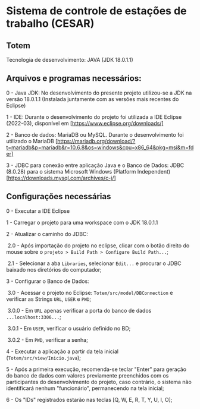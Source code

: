 # Sistema de controle de estações de trabalho (CESAR)

## Totem 

Tecnologia de desenvolvimento: JAVA (JDK 18.0.1.1)

## Arquivos e programas necessários:

0 - Java JDK: No desenvolvimento do presente projeto utilizou-se a JDK na versão 18.0.1.1 (Instalada juntamente com as versões mais recentes do Eclipse)

1 - IDE: Durante o desenvolvimento do projeto foi utilizada a IDE Eclipse (2022-03), disponível em [https://www.eclipse.org/downloads/]

2 - Banco de dados: MariaDB ou MySQL. Durante o desenvolvimento foi utilizado o MariaDB [https://mariadb.org/download/?t=mariadb&p=mariadb&r=10.6.8&os=windows&cpu=x86_64&pkg=msi&m=fder]

3 - JDBC para conexão entre aplicação Java e o Banco de Dados: JDBC (8.0.28) para o sistema Microsoft Windows (Platform Independent) [https://downloads.mysql.com/archives/c-j/]

## Configurações necessárias

0 - Executar a IDE Eclipse

1 - Carregar o projeto para uma workspace com o JDK 18.0.1.1

2 - Atualizar o caminho do JDBC: 

​	2.0 - Após importação do projeto no eclipse, clicar com o botão direito do mouse sobre o `projeto > Build Path > Configure Build Path...`;

​	2.1 - Selecionar a aba `Libraries`, selecionar `Edit...` e procurar o JDBC baixado nos diretórios do computador;

3 - Configurar o Banco de Dados:

​	3.0 - Acessar o projeto no Eclipse: `Totem/src/model/DBConnection` e verificar as Strings `URL`, `USER` e `PWD`;

​		3.0.0 - Em `URL` apenas verificar a porta do banco de dados `...localhost:3306...`;

​		3.0.1 - Em `USER`, verificar o usuário definido no BD;

​		3.0.2 - Em `PWD`, verificar a senha;

4 - Executar a aplicação a partir da tela inicial (`Totem/src/view/Inicio.java`);

5 - Após a primeira execução, recomenda-se teclar "Enter" para geração do banco de dados com valores previamente preenchidos com os participantes do desenvolvimento do projeto, caso contrário, o sistema não identificará nenhum "funcionário", permanecendo na tela inicial;

6 - Os "IDs" registrados estarão nas teclas [Q, W, E, R, T, Y, U, I, O];


